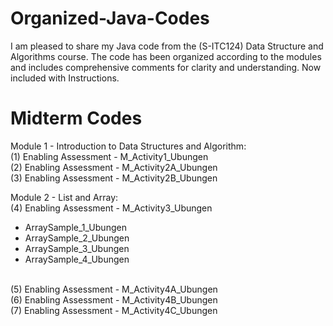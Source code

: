 # Organized-Java-Codes
I am pleased to share my Java code from the (S-ITC124) Data Structure and Algorithms course. The code has been organized according to the modules and includes comprehensive comments for clarity and understanding. Now included with Instructions.

# Midterm Codes 

Module 1 - Introduction to Data Structures and Algorithm: <br />
(1) Enabling Assessment - M_Activity1_Ubungen <br />
(2) Enabling Assessment - M_Activity2A_Ubungen <br />
(3) Enabling Assessment - M_Activity2B_Ubungen <br />

Module 2 - List and Array: <br />
(4) Enabling Assessment - M_Activity3_Ubungen <br />
  - ArraySample_1_Ubungen <br />
  - ArraySample_2_Ubungen <br />
  - ArraySample_3_Ubungen <br />
  - ArraySample_4_Ubungen <br /> 
<br/>
(5) Enabling Assessment - M_Activity4A_Ubungen <br />
(6) Enabling Assessment - M_Activity4B_Ubungen <br />
(7) Enabling Assessment - M_Activity4C_Ubungen <br />

